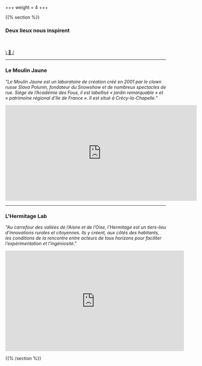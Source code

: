+++
weight = 4
+++

{{% section %}}

### Deux lieux nous inspirent

<br><br>
<a href="#" class="navigate-down"> \ 🔽 /</a>

---

### Le Moulin Jaune

*"Le Moulin Jaune est un laboratoire de création créé en 2001 par le clown russe Slava Polunin, fondateur du Snowshow et de nombreux spectacles de rue. Siège de l’Académie des Fous, il est labellisé « jardin remarquable » et « patrimoine régional d’Ile de France ». Il est situé à Crécy-la-Chapelle."*

<iframe width="600" height="300" src="https://www.youtube.com/embed/bPSTFvgmVFA" frameborder="0" allow="accelerometer; autoplay; clipboard-write; encrypted-media; gyroscope; picture-in-picture" allowfullscreen></iframe>

---

### L'Hermitage Lab

*"Au carrefour des vallées de l’Aisne et de l’Oise, l’Hermitage est
un tiers-lieu d’innovations rurales et citoyennes.
Ils y créent, aux côtés des habitants, les conditions de la rencontre entre acteurs de tous horizons pour faciliter l’expérimentation et l’ingéniosité."*

<iframe width="560" height="315" src="https://www.youtube.com/embed/Rd1xTx78Vx8" frameborder="0" allow="accelerometer; autoplay; clipboard-write; encrypted-media; gyroscope; picture-in-picture" allowfullscreen></iframe>


{{% /section %}}

